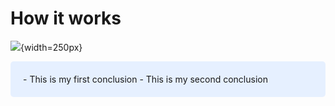 # How it works

![](https://media.giphy.com/media/MJ6SslGZEYKhG/giphy.gif){width=250px}

<style>
div.blue { background-color:#e6f0ff; border-radius: 5px; padding: 20px;}
</style>
<div class = "blue">
- This is my first conclusion
- This is my second conclusion
</div>
